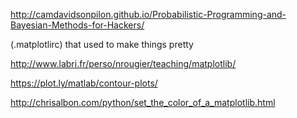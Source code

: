 http://camdavidsonpilon.github.io/Probabilistic-Programming-and-Bayesian-Methods-for-Hackers/

(.matplotlirc) that used to make things pretty

http://www.labri.fr/perso/nrougier/teaching/matplotlib/

https://plot.ly/matlab/contour-plots/

http://chrisalbon.com/python/set_the_color_of_a_matplotlib.html